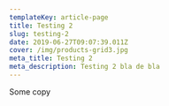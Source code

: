 ```yaml
---
templateKey: article-page
title: Testing 2
slug: testing-2
date: 2019-06-27T09:07:39.011Z
cover: /img/products-grid3.jpg
meta_title: Testing 2
meta_description: Testing 2 bla de bla
---
```

Some copy

